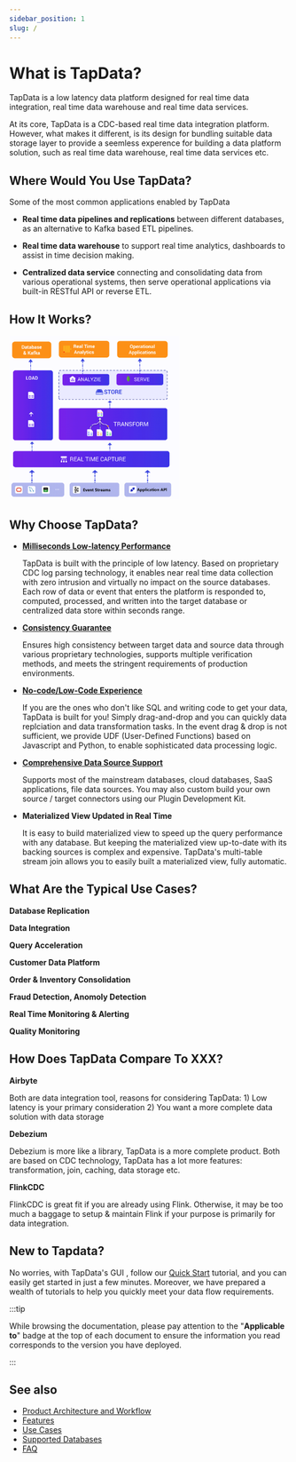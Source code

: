 ```yaml
---
sidebar_position: 1
slug: /
---
```


# What is TapData?

TapData is a low latency data platform designed for real time data integration, real time data warehouse and real time data services.

At its core, TapData is a CDC-based real time data integration platform. However, what makes it different, is its design for bundling suitable data storage layer to provide a seemless experence for building a data platform solution, such as real time data warehouse, real time data services etc. 
 
## Where Would You Use TapData?

Some of the most common applications enabled by TapData

* **Real time data pipelines and replications** between different databases, as an alternative to Kafka based ETL pipelines. 

* **Real time data warehouse** to support real time analytics, dashboards to assist in time decision making. 

* **Centralized data service**  connecting and consolidating data from various operational systems, then serve operational applications via built-in RESTful API or reverse ETL. 


## How It Works?

<img src="images/how-it-works.gif" style="zoom: 30%;" />


## Why Choose TapData?


* **[Milliseconds Low-latency Performance](user-guide/advanced-settings/share-mining.md)**

  TapData is built with the principle of low latency. Based on proprietary CDC log parsing technology, it enables near real time data collection with zero intrusion and virtually no impact on the source databases. Each row of data or event that enters the platform is responded to, computed, processed, and written into the target database or centralized data store within seconds range. 

* **[Consistency Guarantee](user-guide/data-pipeline/verify-data.md)**

  Ensures high consistency between target data and source data through various proprietary technologies, supports multiple verification methods, and meets the stringent requirements of production environments.
  

* **[No-code/Low-Code Experience](user-guide/workshop.md)**

  If you are the ones who don't like SQL and writing code to get your data, TapData is built for you! Simply drag-and-drop and you can quickly data replciation and data transformation tasks. In the event drag & drop is not sufficient, we provide UDF (User-Defined Functions) based on Javascript and Python, to enable sophisticated data processing logic. 

 
* **[Comprehensive Data Source Support](introduction/supported-databases.md)**

  Supports most of the mainstream databases, cloud databases, SaaS applications, file data sources. You may also custom build your own source / target connectors using our Plugin Development Kit.
 

* **Materialized View Updated in Real Time**
  
  It is easy to build materialized view to speed up the query performance with any database. But keeping the materialized view up-to-date with its backing sources is complex and expensive. TapData's multi-table stream join allows you to easily built a materialized view, fully automatic. 


    
## What Are the Typical Use Cases?


**Database Replication**

**Data Integration**

**Query Acceleration**

**Customer Data Platform**

**Order & Inventory Consolidation**

**Fraud Detection, Anomoly Detection**

**Real Time Monitoring & Alerting**

**Quality Monitoring**


 

## How Does TapData Compare To XXX?

**Airbyte**

  Both are data integration tool, reasons for considering TapData: 1) Low latency is your primary consideration 2) You want a more complete data solution with data storage

**Debezium**

  Debezium is more like a library, TapData is a more complete product. Both are based on CDC technology,  TapData has a lot more features: transformation, join, caching, data storage etc. 

**FlinkCDC**

  FlinkCDC is great fit if you are already using Flink. Otherwise, it may be too much a baggage to setup & maintain Flink if your purpose is primarily for data integration.  




## New to Tapdata?

No worries, with TapData's GUI , follow our [Quick Start](quick-start/README.md) tutorial, and you can easily get started in just a few minutes. Moreover, we have prepared a wealth of tutorials to help you quickly meet your data flow requirements.


 

:::tip

While browsing the documentation, please pay attention to the "**Applicable to**" badge at the top of each document to ensure the information you read corresponds to the version you have deployed.

:::


## See also

- [Product Architecture and Workflow](introduction/architecture.md)
- [Features](introduction/features.md)
- [Use Cases](introduction/use-cases.md)
- [Supported Databases](introduction/supported-databases.md)
- [FAQ](faq/README.md)
